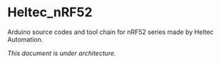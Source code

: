 # Heltec_nRF52
Arduino source codes and tool chain for nRF52 series made by Heltec Automation.



*This document is under architecture.*
